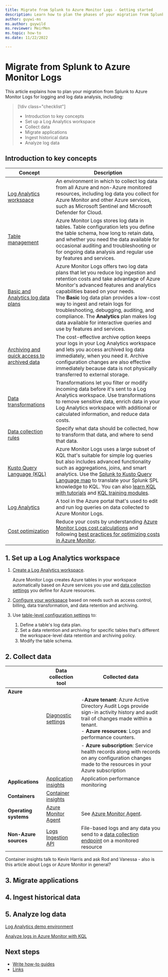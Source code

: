```yaml
---
title: Migrate from Splunk to Azure Monitor Logs - Getting started
description: Learn how to plan the phases of your migration from Splunk to Azure Monitor Logs and get started importing, collection, and analyzing log data. 
author: guywi-ms
ms.author: guywild
ms.reviewer: MeirMen
ms.topic: how-to 
ms.date: 11/22/2022

---
```


# Migrate from Splunk to Azure Monitor Logs

This article explains how to plan your migration from Splunk to Azure Monitor Logs for logging and log data analysis, including:  

> [!div class="checklist"]
> * Introduction to key concepts 
> * Set up a Log Analytics workspace
> * Collect data
> * Migrate applications
> * Ingest historical data
> * Analyze log data

## Introduction to key concepts

|Concept |Description|
|---|---|
|[Log Analytics workspace](../logs/log-analytics-workspace-overview.md)|An environment in which to collect log data from all Azure and non-Azure monitored resources, including log data you collect for Azure Monitor and other Azure services, such as Microsoft Sentinel and Microsoft Defender for Cloud.  |
|[Table management](../logs/manage-logs-tables.md)|Azure Monitor Logs stores log data in tables. Table configuration lets you define the table schema, how long to retain data, and whether you need the data available for occasional auditing and troubleshooting or for ongoing data analysis and regular use by features and services.|
|[Basic and Analytics log data plans](../logs/basic-logs-configure.md)| Azure Monitor Logs offers two log data plans that let you reduce log ingestion and retention costs and take advantage of Azure Monitor's advanced features and analytics capabilities based on your needs.<br/> The **Basic** log data plan provides a low-cost way to ingest and retain logs for troubleshooting, debugging, auditing, and compliance. The **Analytics** plan makes log data available for interactive queries and use by features and services. |
|[Archiving and quick access to archived data](../logs/data-retention-archive.md)| The cost-effective archive option keeps your logs in your Log Analytics workspace and lets you access archived log data immediately, when you need it. Archive configuration changes are also effective immediately because data is not physically transferred to external storage. |
|[Data transformations](../essentials/data-collection-transformations.md)|Transformations let you filter or modify incoming data before it's sent to a Log Analytics workspace. Use transformations to remove sensitive data, enrich data in your Log Analytics workspace with additional or calculated information, and reduce data costs. |
|[Data collection rules](../essentials/data-collection-rule-overview.md)|Specify what data should be collected, how to transform that data, and where to send that data. |
|[Kusto Query Language (KQL)](/azure/kusto/query/)|Azure Monitor Logs uses a large subset of KQL that's suitable for simple log queries but also includes advanced functionality such as aggregations, joins, and smart analytics. Use the [Splunk to Kusto Query Language map](/azure/data-explorer/kusto/query/splunk-cheat-sheet) to translate your Splunk SPL knowledge to KQL. You can also [learn KQL with tutorials](../logs/get-started-queries.md) and [KQL training modules](/training/modules/analyze-logs-with-kql/).|
|[Log Analytics](../logs/log-analytics-overview.md)| A tool in the Azure portal that's used to edit and run log queries on data collected to Azure Monitor Logs.|
|[Cost optimization](../../azure-monitor/best-practices-cost.md)|Reduce your costs by understanding [Azure Monitor Logs cost calculations](../logs/cost-logs.md) and following [best practices for optimizing costs in Azure Monitor](../../azure-monitor/best-practices-cost.md). |

## 1. Set up a Log Analytics workspace

1. [Create a Log Analytics workspace](../logs/quick-create-workspace.md).
    
    Azure Monitor Logs creates Azure tables in your workspace automatically based on Azure services you use and [data collection settings](#2-collect-data) you define for Azure resources.

1. [Configure your workspace](../logs/log-analytics-workspace-overview.md) based on needs such as access control, billing, data transformation, and data retention and archiving.

1. Use [table-level configuration settings](../logs/manage-logs-tables.md) to: 
    1. Define a table's log data plan.
    1. Set a data retention and archiving for specific tables that's different the workspace-level data retention and archiving policy. 
    1. Modify the table schema.
## 2. Collect data

| | Data collection tool | Collected data |
| --- | --- | --- |
| **Azure** |  | |
|  | [Diagnostic settings](../essentials/diagnostic-settings.md) |-**Azure tenant**: Azure Active Directory Audit Logs provide sign-in activity history and audit trail of changes made within a tenant.<br/>- **Azure resources**: Logs and performance counters.|
|  |  |- **Azure subscription**: Service health records along with records on any configuration changes made to the resources in your Azure subscription|
| **Applications** | [Application insights](../app/app-insights-overview.md) | Application performance monitoring |
| **Containers** |[Container insights](../containers/container-insights-overview.md)| |
| **Operating systems** | [Azure Monitor Agent](../agents/agents-overview.md) | See [Azure Monitor Agent](../agents/agents-overview.md). |
| **Non-Azure sources** | [Logs Ingestion API](../logs/logs-ingestion-api-overview.md) | File-based logs and any data you send to a [data collection endpoint](../essentials/data-collection-endpoint-overview.md) on a monitored resource|

Container insights talk to Kevin Harris and ask Rod and Vanessa - also is this article about Logs or Azure Monitor in general?
## 3. Migrate applications


## 4. Ingest historical data

## 5. Analyze log data

[Log Analytics demo environment](https://portal.azure.com/#view/Microsoft_OperationsManagementSuite_Workspace/LogsDemo.ReactView)

[Analyze logs in Azure Monitor with KQL](/training/modules/analyze-logs-with-kql/)

## Next steps
<!-- Add a context sentence for the following links -->
- [Write how-to guides](contribute-how-to-write-howto.md)
- [Links](links-how-to.md)

